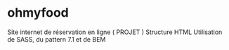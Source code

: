 # ohmyfood
Site internet de réservation en ligne ( PROJET )
Structure HTML
Utilisation de SASS, du pattern 7.1 et de BEM
